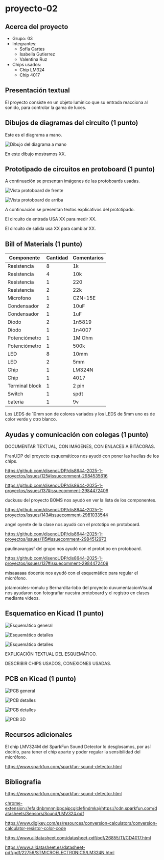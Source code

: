 # proyecto-02

## Acerca del proyecto

- Grupo: 03
- Integrantes:
  - Sofía Cartes
  - Isabella Gutierrez
  - Valentina Ruz
- Chips usados:
  - Chip LM324
  - Chip 4017

## Presentación textual

El proyecto consiste en un objeto lumínico que su entrada reacciona al sonido, para controlar la gama de luces.

## Dibujos de diagramas del circuito (1 punto)

Este es el diagrama a mano.

![Dibujo del diagrama a mano](./imagenes/diagrama-mano.jpg)

En este dibujo mostramos XX.

## Prototipado de circuitos en protoboard (1 punto)

A continuación se presentan imágenes de las protoboards usadas.

![Vista protoboard de frente](./imagenes/presentacion-visual-frente.jpg)

![Vista protoboard de arriba](./imagenes/presentacion-visual-arriba.jpg)

A continuación se presentan textos explicativos del prototipado.

El circuito de entrada USA XX para medir XX.

El circuito de salida usa XX para cambiar XX.

## Bill of Materials (1 punto)

| Componente    | Cantidad | Comentarios     |
| ------------- | -------- | --------------- |
| Resistencia   | 8        | 1k              |
| Resistencia   | 4        | 10k             |
| Resistencia   | 1        | 220             |
| Resistencia   | 2        | 22k             |
| Microfono     | 1        | CZN-15E         |
| Condensador   | 2        | 10uF            |
| Condensador   | 1        | 1uF             |
| Diodo         | 2        | 1n5819          |
| Diodo         | 1        | 1n4007          |
| Potenciómetro | 1        | 1M Ohm          |
| Potenciómetro | 1        | 500k            |
| LED           | 8        | 10mm            |
| LED           | 2        | 5mm             |
| Chip          | 1        | LM324N          |
| Chip          | 1        | 4017            |
|Terminal block | 1        | 2 pin           |
| Switch        | 1        | spdt            |
|bateria        | 1        | 9v              |  

Los LEDS de 10mm son de colores variados y los LEDS de 5mm uno es de color verde y otro blanco.

## Ayudas y comunicación con colegas (1 punto)

DOCUMENTAR TEXTUAL, CON IMÁGENES, CON ENLACES A BITÁCORAS.

FranUDP del proyecto esquemáticos nos ayudó con poner las huellas de los chips.

<https://github.com/disenoUDP/dis8644-2025-1-proyectos/issues/125#issuecomment-2984535616>

<https://github.com/disenoUDP/dis8644-2025-1-proyectos/issues/137#issuecomment-2984472409>

duckusu del proyecto BOMS nos ayudó en ver la lista de los componentes.

<https://github.com/disenoUDP/dis8644-2025-1-proyectos/issues/143#issuecomment-2981033544>

angel oyente de la clase nos ayudó con el prototipo en protoboard.

<https://github.com/disenoUDP/dis8644-2025-1-proyectos/issues/115#issuecomment-2984512973>

paulinavargasf del grupo nos ayudó con el prototipo en protoboard.

<https://github.com/disenoUDP/dis8644-2025-1-proyectos/issues/137#issuecomment-2984472409>

misaaaaaa docente nos ayudó con el esquemático para regular el micrófono.

jotamorales-romulu y Bernardita-lobo del proyecto duvumentacionVisual nos ayudaron con fotografiar nuestra protoboard y el registro en clases mediante videos.

## Esquematico en Kicad (1 punto)

![Esquemático general](./imagenes/esquematico-general.jpg)

![Esquemático detalles](./imagenes/esquematico-detalle-01.jpg)

![Esquemático detalles](./imagenes/esquematico-detalle-02.jpg)

EXPLICACIÓN TEXTUAL DEL ESQUEMÁTICO.

DESCRIBIR CHIPS USADOS, CONEXIONES USADAS.

## PCB en Kicad (1 punto)

![PCB general](./imagenes/pcb-general.jpg)

![PCB detalles](./imagenes/pcb-detalle-01.jpg)

![PCB detalles](./imagenes/pcb-detalle-02.jpg)

![PCB 3D](./imagenes/pcb-3d.jpg)

## Recursos adicionales

El chip LMV324M del SparkFun Sound Detector lo desglosamos, por así decirlo, para tener el chip aparte y poder regular la sensibilidad del micrófono.

<https://www.sparkfun.com/sparkfun-sound-detector.html>

## Bibliografía

<https://www.sparkfun.com/sparkfun-sound-detector.html>

<chrome-extension://efaidnbmnnnibpcajpcglclefindmkaj/https://cdn.sparkfun.com/datasheets/Sensors/Sound/LMV324.pdf>

<https://www.digikey.com/es/resources/conversion-calculators/conversion-calculator-resistor-color-code>

<https://www.alldatasheet.com/datasheet-pdf/pdf/26855/TI/CD4017.html>

<https://www.alldatasheet.es/datasheet-pdf/pdf/22756/STMICROELECTRONICS/LM324N.html>
